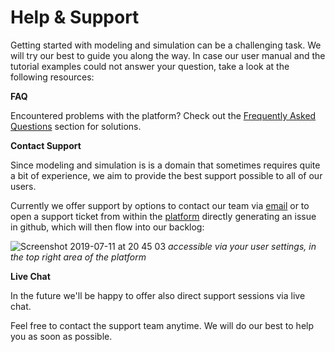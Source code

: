 # Help & Support

Getting started with modeling and simulation can be a challenging task. We will try our best to guide you along the way. In case our user manual and the tutorial examples could not answer your question, take a look at the following resources:

**FAQ**

Encountered problems with the platform? Check out the [Frequently Asked Questions](/docs/faq.md) section for solutions.

**Contact Support**

Since modeling and simulation is is a domain that sometimes requires quite a bit of experience, we aim to provide the best support possible to all of our users.

Currently we offer support by options to contact our team via [email](mailto:support@osparc.io) or to open a support ticket from within the [platform](https://osparc.io) directly generating an issue in github, which will then flow into our backlog:

![Screenshot 2019-07-11 at 20 45 03](https://user-images.githubusercontent.com/32800795/61089219-b304b780-a43a-11e9-88e7-d301e9f44c3b.png ':size=200%')
*accessible via your user settings, in the top right area of the platform*

**Live Chat**

In the future we'll be happy to offer also direct support sessions via live chat.

Feel free to contact the support team anytime. We will do our best to help you as soon as possible.
